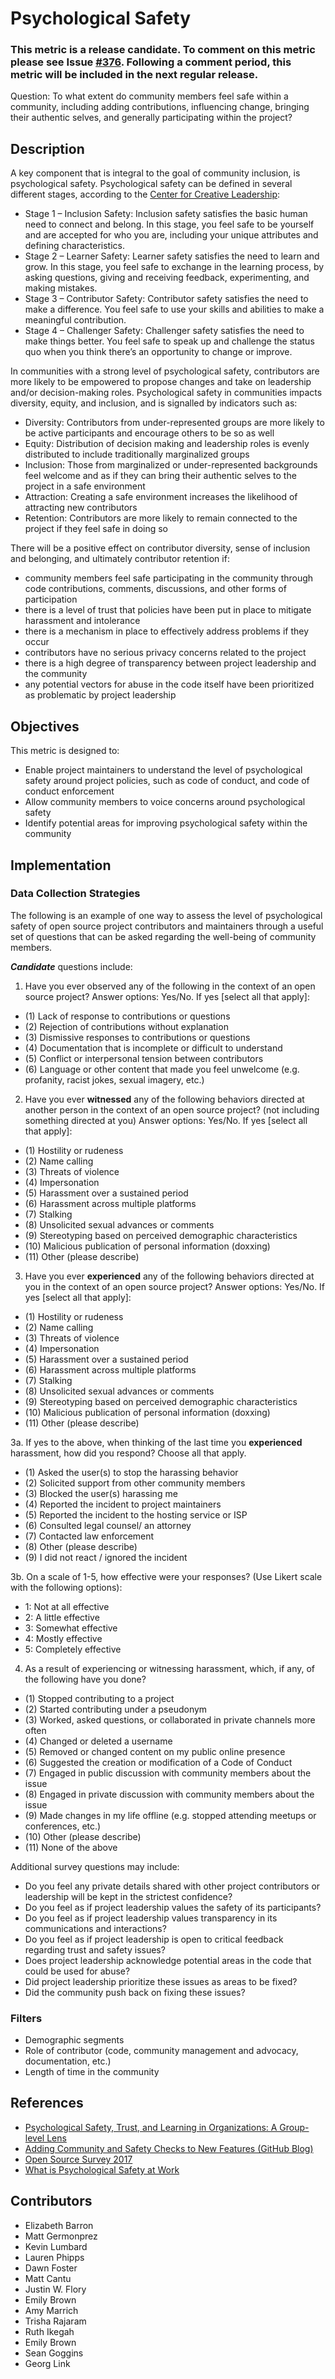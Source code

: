 # Psychological Safety

### This metric is a release candidate. To comment on this metric please see Issue [#376](https://github.com/chaoss/wg-diversity-inclusion/issues/376). Following a comment period, this metric will be included in the next regular release.

Question: To what extent do community members feel safe within a community, including adding contributions, influencing change, bringing their authentic selves, and generally participating within the project? 

## Description
A key component that is integral to the goal of community inclusion, is psychological safety. Psychological safety can be defined in several different stages, according to the [Center for Creative Leadership](https://www.ccl.org/articles/leading-effectively-articles/what-is-psychological-safety-at-work/):
- Stage 1 – Inclusion Safety: Inclusion safety satisfies the basic human need to connect and belong. In this stage, you feel safe to be yourself and are accepted for who you are, including your unique attributes and defining characteristics.
- Stage 2 – Learner Safety: Learner safety satisfies the need to learn and grow. In this stage, you feel safe to exchange in the learning process, by asking questions, giving and receiving feedback, experimenting, and making mistakes.
- Stage 3 – Contributor Safety: Contributor safety satisfies the need to make a difference. You feel safe to use your skills and abilities to make a meaningful contribution.
- Stage 4 – Challenger Safety: Challenger safety satisfies the need to make things better. You feel safe to speak up and challenge the status quo when you think there’s an opportunity to change or improve.

In communities with a strong level of psychological safety, contributors are more likely to be empowered to propose changes and take on leadership and/or decision-making roles. Psychological safety in communities impacts diversity, equity, and inclusion, and is signalled by indicators such as: 

- Diversity: Contributors from under-represented groups are more likely to be active participants and encourage others to be so as well
- Equity: Distribution of decision making and leadership roles is evenly distributed to include traditionally marginalized groups
- Inclusion: Those from marginalized or under-represented backgrounds feel welcome and as if they can bring their authentic selves to the project in a safe environment
- Attraction: Creating a safe environment increases the likelihood of attracting new contributors
- Retention: Contributors are more likely to remain connected to the project if they feel safe in doing so

There will be a positive effect on contributor diversity, sense of inclusion and belonging, and ultimately contributor retention if:
- community members feel safe participating in the community through code contributions, comments, discussions, and other forms of participation
- there is a level of trust that policies have been put in place to mitigate harassment and intolerance
- there is a mechanism in place to effectively address problems if they occur
- contributors have no serious privacy concerns related to the project
- there is a high degree of transparency between project leadership and the community
- any potential vectors for abuse in the code itself have been prioritized as problematic by project leadership

## Objectives
This metric is designed to:
- Enable project maintainers to understand the level of psychological safety around project policies, such as code of conduct, and code of conduct enforcement
- Allow community members to voice concerns around psychological safety
- Identify potential areas for improving psychological safety within the community

## Implementation

### Data Collection Strategies
The following is an example of one way to assess the level of psychological safety of open source project contributors and maintainers through a useful set of questions that can be asked regarding the well-being of community members.

_**Candidate**_ questions include:
 
1. Have you ever observed any of the following in the context of an open source project?
Answer options: Yes/No. If yes [select all that apply]: 
- (1) Lack of response to contributions or questions
- (2) Rejection of contributions without explanation
- (3) Dismissive responses to contributions or questions
- (4) Documentation that is incomplete or difficult to understand
- (5) Conflict or interpersonal tension between contributors
- (6) Language or other content that made you feel unwelcome (e.g. profanity, racist jokes, sexual imagery, etc.)

2. Have you ever **witnessed** any of the following behaviors directed at another person in the context of an open source project? (not including something directed at you) 
Answer options: Yes/No. If yes [select all that apply]:  
- (1) Hostility or rudeness
- (2) Name calling
- (3) Threats of violence
- (4) Impersonation
- (5) Harassment over a sustained period
- (6) Harassment across multiple platforms
- (7) Stalking
- (8) Unsolicited sexual advances or comments
- (9) Stereotyping based on perceived demographic characteristics
- (10) Malicious publication of personal information (doxxing)
- (11) Other (please describe)
 
3. Have you ever **experienced** any of the following behaviors directed at you in the context of an open source project? 
Answer options: Yes/No. If yes [select all that apply]: 
- (1) Hostility or rudeness 
- (2) Name calling 
- (3) Threats of violence
- (4) Impersonation
- (5) Harassment over a sustained period
- (6) Harassment across multiple platforms
- (7) Stalking
- (8) Unsolicited sexual advances or comments
- (9) Stereotyping based on perceived demographic characteristics
- (10) Malicious publication of personal information (doxxing)
- (11) Other (please describe)
 
3a. If yes to the above, when thinking of the last time you **experienced** harassment, how did you respond? Choose all that apply.
- (1) Asked the user(s) to stop the harassing behavior
- (2) Solicited support from other community members
- (3) Blocked the user(s) harassing me
- (4) Reported the incident to project maintainers
- (5) Reported the incident to the hosting service or ISP
- (6) Consulted legal counsel/ an attorney
- (7) Contacted law enforcement
- (8) Other (please describe)
- (9) I did not react / ignored the incident

3b. On a scale of 1-5, how effective were your responses? (Use Likert scale with the following options):
- 1: Not at all effective
- 2: A little effective
- 3: Somewhat effective
- 4: Mostly effective
- 5: Completely effective
 
4. As a result of experiencing or witnessing harassment, which, if any, of the following have you done?
- (1) Stopped contributing to a project
- (2) Started contributing under a pseudonym
- (3) Worked, asked questions, or collaborated in private channels more often
- (4) Changed or deleted a username
- (5) Removed or changed content on my public online presence
- (6) Suggested the creation or modification of a Code of Conduct
- (7) Engaged in public discussion with community members about the issue
- (8) Engaged in private discussion with community members about the issue
- (9) Made changes in my life offline (e.g. stopped attending meetups or conferences, etc.)
- (10) Other (please describe)
- (11) None of the above

Additional survey questions may include:

- Do you feel any private details shared with other project contributors or leadership will be kept in the strictest confidence?
- Do you feel as if project leadership values the safety of its participants?
- Do you feel as if project leadership values transparency in its communications and interactions?
- Do you feel as if project leadership is open to critical feedback regarding trust and safety issues?
- Does project leadership acknowledge potential areas in the code that could be used for abuse?
- Did project leadership prioritize these issues as areas to be fixed?
- Did the community push back on fixing these issues?

### Filters
- Demographic segments
- Role of contributor (code, community management and advocacy, documentation, etc.)
- Length of time in the community


## References
- [Psychological Safety, Trust, and Learning in Organizations: A Group-level Lens](https://www.researchgate.net/publication/268328210_Psychological_Safety_Trust_and_Learning_in_Organizations_A_Group-level_Lens)
- [Adding Community and Safety Checks to New Features (GitHub Blog)](https://github.blog/2017-01-31-community-and-safety-feature-reviews/)
- [Open Source Survey 2017](https://opensourcesurvey.org/2017/)
- [What is Psychological Safety at Work](https://www.ccl.org/articles/leading-effectively-articles/what-is-psychological-safety-at-work/)

## Contributors
- Elizabeth Barron
- Matt Germonprez
- Kevin Lumbard
- Lauren Phipps
- Dawn Foster
- Matt Cantu
- Justin W. Flory
- Emily Brown
- Amy Marrich
- Trisha Rajaram
- Ruth Ikegah
- Emily Brown
- Sean Goggins
- Georg Link
